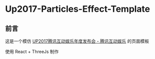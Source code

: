 # Up2017-Particles-Effect-Template

## 前言

这是一个模仿 [UP2017腾讯互动娱乐年度发布会 - 腾讯互动娱乐](http://up.qq.com/act/a20170301pre/index.html#) 的页面模板

使用 React + ThreeJs 制作